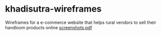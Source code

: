 # khadisutra-wireframes
Wireframes for a e-commerce website that helps rural vendors to sell their handloom products online
[screenshots.pdf](https://github.com/hbodgal/khadisutra-wireframes/files/12712402/screenshots.pdf)
